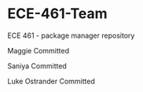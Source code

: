 # ECE-461-Team
ECE 461 - package manager repository

Maggie Committed

Saniya Committed

Luke Ostrander Committed
